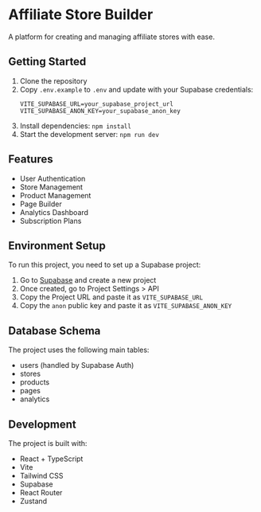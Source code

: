 # Affiliate Store Builder

A platform for creating and managing affiliate stores with ease.

## Getting Started

1. Clone the repository
2. Copy `.env.example` to `.env` and update with your Supabase credentials:
   ```
   VITE_SUPABASE_URL=your_supabase_project_url
   VITE_SUPABASE_ANON_KEY=your_supabase_anon_key
   ```
3. Install dependencies: `npm install`
4. Start the development server: `npm run dev`

## Features

- User Authentication
- Store Management
- Product Management
- Page Builder
- Analytics Dashboard
- Subscription Plans

## Environment Setup

To run this project, you need to set up a Supabase project:

1. Go to [Supabase](https://supabase.com) and create a new project
2. Once created, go to Project Settings > API
3. Copy the Project URL and paste it as `VITE_SUPABASE_URL`
4. Copy the `anon` public key and paste it as `VITE_SUPABASE_ANON_KEY`

## Database Schema

The project uses the following main tables:

- users (handled by Supabase Auth)
- stores
- products
- pages
- analytics

## Development

The project is built with:

- React + TypeScript
- Vite
- Tailwind CSS
- Supabase
- React Router
- Zustand